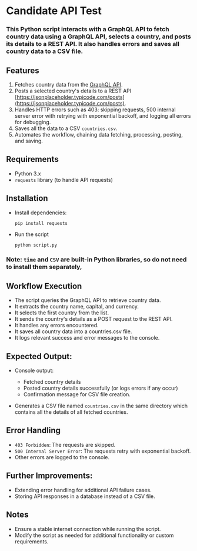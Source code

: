 # Candidate API Test
### This Python script interacts with a GraphQL API to fetch country data using a GraphQL API, selects a country, and posts its details to a REST API. It also handles errors and saves all country data to a CSV file.

## Features
1. Fetches country data from the [GraphQL API](https://countries.trevorblades.com/).
2. Posts a selected country's details to a REST API [https://jsonplaceholder.typicode.com/posts](https://jsonplaceholder.typicode.com/posts).
3. Handles HTTP errors such as 403: skipping requests, 500 internal server error with retrying with exponential backoff, and logging all errors for debugging.
4. Saves all the data to a CSV `countries.csv`.
5. Automates the workflow, chaining data fetching, processing, posting, and saving.    

## Requirements
* Python 3.x
* `requests` library (to handle API requests)


## Installation
* Install dependencies:
  ```
  pip install requests
  ```
* Run the script
  ```
  python script.py
  ```
### Note: `time` and `CSV` are built-in Python libraries, so do not need to install them separately,

## Workflow Execution
* The script queries the GraphQL API to retrieve country data.
* It extracts the country name, capital, and currency.
* It selects the first country from the list.
* It sends the country's details as a POST request to the REST API.
* It handles any errors encountered.
* It saves all country data into a countries.csv file.
* It logs relevant success and error messages to the console.

## Expected Output:
* Console output:
  * Fetched country details
  * Posted country details successfully (or logs errors if any occur)
  * Confirmation message for CSV file creation.
    
*  Generates a CSV file named `countries.csv` in the same directory which contains all the details of all fetched countries.

## Error Handling
* `403 Forbidden`: The requests are skipped.
* `500 Internal Server Error`: The requests retry with exponential backoff.
* Other errors are logged to the console.

## Further Improvements:
* Extending error handling for additional API failure cases.
* Storing API responses in a database instead of a CSV file.

  
## Notes
* Ensure a stable internet connection while running the script.
* Modify the script as needed for additional functionality or custom requirements. 

